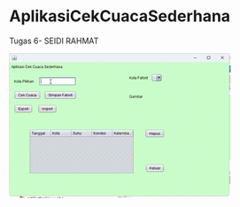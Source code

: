 # AplikasiCekCuacaSederhana
 Tugas 6- SEIDI RAHMAT


![Demo GIF](https://github.com/seidi255/AplikasiCekCuacaSederhana/blob/main/img/DEmo%20cek%20cuaca.gif)
